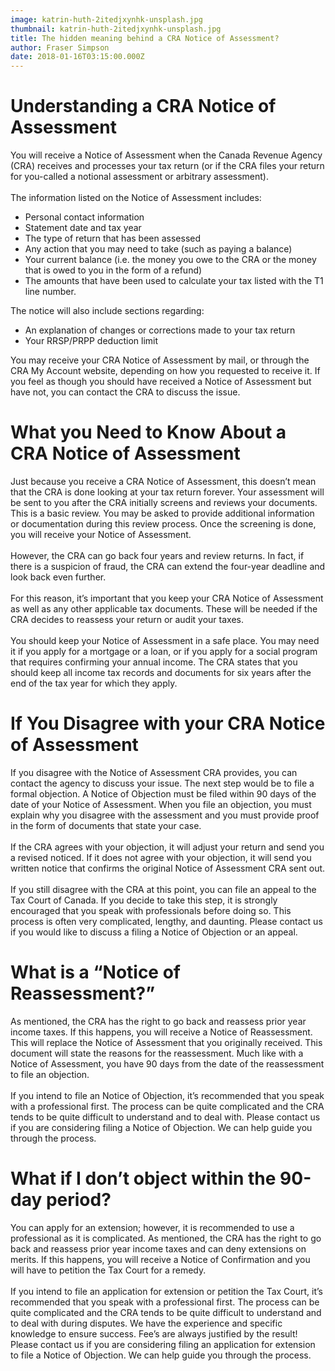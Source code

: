 ```yaml
---
image: katrin-huth-2itedjxynhk-unsplash.jpg
thumbnail: katrin-huth-2itedjxynhk-unsplash.jpg
title: The hidden meaning behind a CRA Notice of Assessment?
author: Fraser Simpson
date: 2018-01-16T03:15:00.000Z
---
```

# Understanding a CRA Notice of Assessment

You will receive a Notice of Assessment when the Canada Revenue Agency (CRA) receives and processes your tax return (or if the CRA files your return for you-called a notional assessment or arbitrary assessment).\
\
The information listed on the Notice of Assessment includes:

* Personal contact information
* Statement date and tax year
* The type of return that has been assessed
* Any action that you may need to take (such as paying a balance)
* Your current balance (i.e. the money you owe to the CRA or the money that is owed to you in the form of a refund)
* The amounts that have been used to calculate your tax listed with the T1 line number.

The notice will also include sections regarding:

* An explanation of changes or corrections made to your tax return
* Your RRSP/PRPP deduction limit

You may receive your CRA Notice of Assessment by mail, or through the CRA My Account website, depending on how you requested to receive it. If you feel as though you should have received a Notice of Assessment but have not, you can contact the CRA to discuss the issue.

# What you Need to Know About a CRA Notice of Assessment

Just because you receive a CRA Notice of Assessment, this doesn’t mean that the CRA is done looking at your tax return forever. Your assessment will be sent to you after the CRA initially screens and reviews your documents. This is a basic review. You may be asked to provide additional information or documentation during this review process. Once the screening is done, you will receive your Notice of Assessment.\
\
However, the CRA can go back four years and review returns. In fact, if there is a suspicion of fraud, the CRA can extend the four-year deadline and look back even further.\
\
For this reason, it’s important that you keep your CRA Notice of Assessment as well as any other applicable tax documents. These will be needed if the CRA decides to reassess your return or audit your taxes.\
\
You should keep your Notice of Assessment in a safe place. You may need it if you apply for a mortgage or a loan, or if you apply for a social program that requires confirming your annual income. The CRA states that you should keep all income tax records and documents for six years after the end of the tax year for which they apply.

# If You Disagree with your CRA Notice of Assessment

If you disagree with the Notice of Assessment CRA provides, you can contact the agency to discuss your issue. The next step would be to file a formal objection. A Notice of Objection must be filed within 90 days of the date of your Notice of Assessment. When you file an objection, you must explain why you disagree with the assessment and you must provide proof in the form of documents that state your case.\
\
If the CRA agrees with your objection, it will adjust your return and send you a revised noticed. If it does not agree with your objection, it will send you written notice that confirms the original Notice of Assessment CRA sent out.\
\
If you still disagree with the CRA at this point, you can file an appeal to the Tax Court of Canada. If you decide to take this step, it is strongly encouraged that you speak with professionals before doing so. This process is often very complicated, lengthy, and daunting. Please contact us if you would like to discuss a filing a Notice of Objection or an appeal.

# What is a “Notice of Reassessment?”

As mentioned, the CRA has the right to go back and reassess prior year income taxes. If this happens, you will receive a Notice of Reassessment. This will replace the Notice of Assessment that you originally received. This document will state the reasons for the reassessment. Much like with a Notice of Assessment, you have 90 days from the date of the reassessment to file an objection.\
\
If you intend to file an Notice of Objection, it’s recommended that you speak with a professional first. The process can be quite complicated and the CRA tends to be quite difficult to understand and to deal with. Please contact us if you are considering filing a Notice of Objection. We can help guide you through the process.

# What if I don’t object within the 90-day period?

You can apply for an extension; however, it is recommended to use a professional as it is complicated. As mentioned, the CRA has the right to go back and reassess prior year income taxes and can deny extensions on merits. If this happens, you will receive a Notice of Confirmation and you will have to petition the Tax Court for a remedy.\
\
If you intend to file an application for extension or petition the Tax Court, it’s recommended that you speak with a professional first. The process can be quite complicated and the CRA tends to be quite difficult to understand and to deal with during disputes. We have the experience and specific knowledge to ensure success. Fee’s are always justified by the result! Please contact us if you are considering filing an application for extension to file a Notice of Objection. We can help guide you through the process.